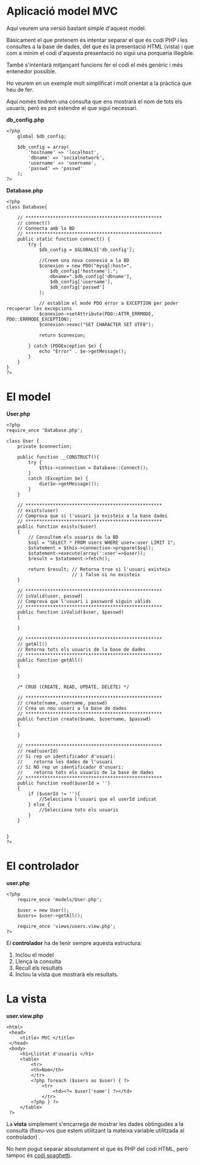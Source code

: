 # Aplicació model MVC

Aquí veurem una versió bastant simple d'aquest model.

Bàsicament el que pretenem és intentar separar el que és codi PHP i les consultes a la base de dades, del que és la presentació HTML (vista) i que com a mínim el codi
d'aquesta presentació no sigui una porqueria illegible.

També s'intentarà mitjançant funcions fer el codi el més genèric i més entenedor possible.

Ho veurem en un exemple molt simplificat i molt orientat a la pràctica que heu de fer.

Aquí només tindrem una consulta que ens mostrarà el nom de tots els usuaris, però es pot estendre el que sigui necessari.

**db_config.php**

```php+lineNumbers:true
<?php
    global $db_config;
    
    $db_config = array(
        'hostname' => 'localhost',
        'dbname' => 'socialnetwork',
        'username' => 'username',
        'passwd' => 'passwd'
    );
?>
```

**Database.php**

```php+lineNumbers:true
<?php
class Database{

    // ************************************************** 
    // connect()
    // Connecta amb la BD
    // ************************************************** 
    public static function connect() {
        try {     
            $db_config = $GLOBALS['db_config'];
            
            //Creem una nova connexió a la BD
            $conexion = new PDO("mysql:host=".
                $db_config['hostname'].";
                dbname=".$db_config['dbname'],
                $db_config['username'],
                $db_config['passwd']
            );
            
            // establim el mode PDO error a EXCEPTION per poder recuperar les excepcions
            $conexion->setAttribute(PDO::ATTR_ERRMODE, PDO::ERRMODE_EXCEPTION);
            $conexion->exec("SET CHARACTER SET UTF8");
            
            return $conexion;
        
        } catch (PDOException $e) {
            echo "Error" . $e->getMessage();
        }
    }
}
?>
```

# El model

**User.php**

```php+lineNumbers:true
<?php
require_once 'Database.php';

class User {
    private $connection;

    public function __CONSTRUCT(){
        try {
            $this->connection = Database::Connect();
        } 
        catch (Exception $e) {
            die($e->getMessage());
        }
    }

    // ************************************************** 
    // exists(user)
    // Comprova que si l'usuari ja existeix a la base dades
    // ************************************************** 
    public function exists($user)
    {
        // Consultem els usuaris de la BD
        $sql = "SELECT * FROM users WHERE user=:user LIMIT 1";
        $statement = $this->connection->prepare($sql);
        $statement->execute(array(':user'=>$user));
        $result = $statement->fetch();

        return $result; // Retorna true si l'usuari existeix 
                        // i false si no existeix
    }

    // ************************************************** 
    // isValid(user, passwd)
    // Comprova que l'usuari i password siguin vàlids
    // ************************************************** 
    public function isValid($user, $passwd)
    {
        
    }
    
    // ************************************************** 
    // getAll()
    // Retorna tots els usuaris de la base de dades
    // ************************************************** 
    public function getAll()
    {
        
    }
    
    /* CRUD (CREATE, READ, UPDATE, DELETE) */
    
    // ************************************************** 
    // create(name, username, passwd)
    // Crea un nou usuari a la base de dades
    // ************************************************** 
    public function create($name, $username, $passwd)
    {
        
    }
    
    // ************************************************** 
    // read(userId)
    // Si rep un identificador d'usuari: 
    //    retorna les dades de l'usuari 
    // Si NO rep un identificador d'usuari: 
    //    retorna tots els usuaris de la base de dades
    // ************************************************** 
    public function read($userId = '')
    {
        if ($userId != ''){
            //Selecciona l'usuari que el userId indicat
        } else {
            //Selecciona tots els usuaris
        }
    }


}
?>
```

# El controlador

**user.php**

```php+lineNumbers:true
<?php
    require_once 'models/User.php';
    
    $user = new User();
    $users= $user->getAll();
    
    require_once 'views/users.view.php';
?>
```

El **controlador** ha de tenir sempre aquesta estructura:
  1. Inclou el model
  2. Llença la consulta
  3. Recull els resultats 
  4. Inclou la vista que mostrarà els resultats.

# La vista

**user.view.php**

```xml+lineNumbers:true
<html>
 <head>
     <title> MVC </title>
 </head>
 <body>
     <h1>Llistat d'usuaris </h1>
     <table>
         <tr>
         <th>Nom</th>
         </tr>
         <?php foreach ($users as $user) { ?>
             <tr>
                 <td><?= $user['name'] ?></td>
             </tr>
         <?php } ?>
     </table>
 ?>
 ```
 
La **vista** simplement s'encarrega de mostrar les dades obtingudes a la consulta (fixeu-vos que estem utilitzant la mateixa variable utilitzada al controlador) .

No hem pogut separar absolutament el que és PHP del codi HTML, però tampoc és [codi spaghetti](https://ca.wikipedia.org/wiki/Codi_spaghetti).
